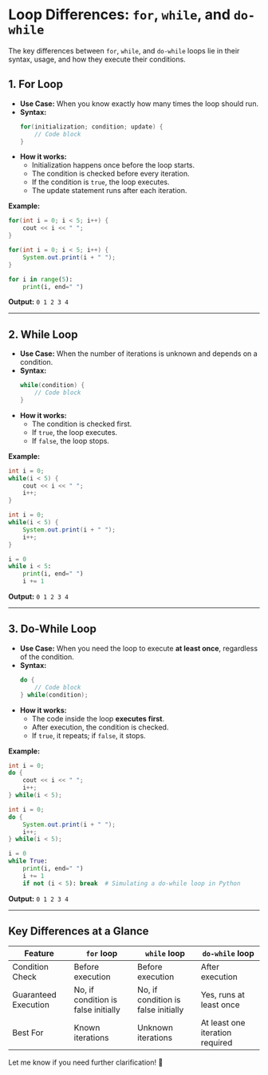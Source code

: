 # Loop Differences: `for`, `while`, and `do-while`

The key differences between `for`, `while`, and `do-while` loops lie in their syntax, usage, and how they execute their conditions.

## 1. **For Loop**
- **Use Case:** When you know exactly how many times the loop should run.
- **Syntax:**
  ```cpp
  for(initialization; condition; update) {
      // Code block
  }
  ```
- **How it works:**
  - Initialization happens once before the loop starts.
  - The condition is checked before every iteration.
  - If the condition is `true`, the loop executes.
  - The update statement runs after each iteration.

**Example:**
```cpp
for(int i = 0; i < 5; i++) {
    cout << i << " ";
}
```
```java
for(int i = 0; i < 5; i++) {
    System.out.print(i + " ");
}
```
```python
for i in range(5):
    print(i, end=" ")
```
**Output:** `0 1 2 3 4`

---

## 2. **While Loop**
- **Use Case:** When the number of iterations is unknown and depends on a condition.
- **Syntax:**
  ```cpp
  while(condition) {
      // Code block
  }
  ```
- **How it works:**
  - The condition is checked first.
  - If `true`, the loop executes.
  - If `false`, the loop stops.

**Example:**
```cpp
int i = 0;
while(i < 5) {
    cout << i << " ";
    i++;
}
```
```java
int i = 0;
while(i < 5) {
    System.out.print(i + " ");
    i++;
}
```
```python
i = 0
while i < 5:
    print(i, end=" ")
    i += 1
```
**Output:** `0 1 2 3 4`

---

## 3. **Do-While Loop**
- **Use Case:** When you need the loop to execute **at least once**, regardless of the condition.
- **Syntax:**
  ```cpp
  do {
      // Code block
  } while(condition);
  ```
- **How it works:**
  - The code inside the loop **executes first**.
  - After execution, the condition is checked.
  - If `true`, it repeats; if `false`, it stops.

**Example:**
```cpp
int i = 0;
do {
    cout << i << " ";
    i++;
} while(i < 5);
```
```java
int i = 0;
do {
    System.out.print(i + " ");
    i++;
} while(i < 5);
```
```python
i = 0
while True:
    print(i, end=" ")
    i += 1
    if not (i < 5): break  # Simulating a do-while loop in Python
```
**Output:** `0 1 2 3 4`

---

## **Key Differences at a Glance**

| Feature       | `for` loop | `while` loop | `do-while` loop |
|--------------|-----------|-------------|----------------|
| Condition Check | Before execution | Before execution | After execution |
| Guaranteed Execution | No, if condition is false initially | No, if condition is false initially | Yes, runs at least once |
| Best For | Known iterations | Unknown iterations | At least one iteration required |

Let me know if you need further clarification! 🚀
